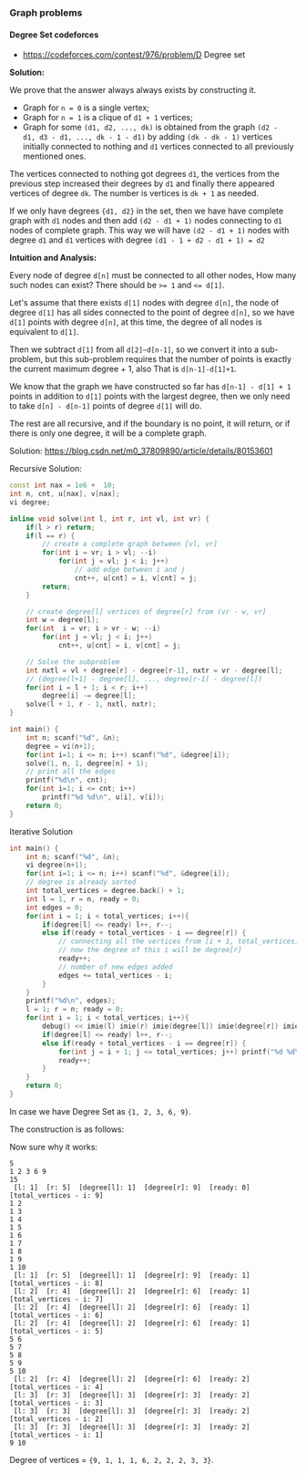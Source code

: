 ### Graph problems

#### Degree Set codeforces
* https://codeforces.com/contest/976/problem/D Degree set

**Solution:**

We prove that the answer always always exists by constructing it.

* Graph for `n = 0` is a single vertex;
* Graph for `n = 1` is a clique of `d1 + 1` vertices;
* Graph for some `(d1, d2, ..., dk)` is obtained from the graph `(d2 - d1, d3 - d1, ..., dk - 1 - d1)` by adding `(dk - dk - 1)` vertices initially connected to nothing and `d1` vertices connected to all previously mentioned ones.

The vertices connected to nothing got degrees `d1`, the vertices from the previous step increased their degrees by `d1` and finally there appeared vertices of degree `dk`. The number is vertices is `dk + 1` as needed.

If we only have degrees `{d1, d2}` in the set, then we have have complete graph with `d1` nodes and then add `(d2 - d1 + 1)` nodes connecting to `d1` nodes of complete graph.
This way we will have `(d2 - d1 + 1)` nodes with degree `d1` and `d1` vertices with degree `(d1 - 1 + d2 - d1 + 1) = d2`


**Intuition and Analysis:**

Every node of degree `d[n]` must be connected to all other nodes, How many such nodes can exist? There should be `>= 1` and `<= d[1]`.  

Let's assume that there exists `d[1]` nodes with degree `d[n]`, the node of degree `d[1]` has all sides connected to the point of degree `d[n]`, so we have `d[1]` points with degree `d[n]`, at this time, the degree of all nodes is equivalent to `d[1]`.

Then we subtract `d[1]` from all `d[2]~d[n-1]`, so we convert it into a sub-problem, but this sub-problem requires that the number of points is exactly the current maximum degree + 1, also That is `d[n-1]-d[1]+1`. 

We know that the graph we have constructed so far has `d[n-1] - d[1] + 1` points in addition to `d[1]` points with the largest degree, then we only need to take `d[n] - d[n-1]` points of degree `d[1]` will do. 

The rest are all recursive, and if the boundary is no point, it will return, or if there is only one degree, it will be a complete graph.

Solution: https://blog.csdn.net/m0_37809890/article/details/80153601

Recursive Solution:

```cpp
const int nax = 1e6 +  10;
int n, cnt, u[nax], v[nax];
vi degree;

inline void solve(int l, int r, int vl, int vr) {
    if(l > r) return;
    if(l == r) {
        // create a complete graph between [vl, vr]
        for(int i = vr; i > vl; --i)
            for(int j = vl; j < i; j++)
                // add edge between i and j
                cnt++, u[cnt] = i, v[cnt] = j;
        return;
    }

    // create degree[l] vertices of degree[r] from (vr - w, vr]
    int w = degree[l];
    for(int  i = vr; i > vr - w; --i)
        for(int j = vl; j < i; j++)
            cnt++, u[cnt] = i, v[cnt] = j;

    // Solve the subproblem
    int nxtl = vl + degree[r] - degree[r-1], nxtr = vr - degree[l];
    // (degree[l+1] - degree[l], ..., degree[r-1] - degree[l])
    for(int i = l + 1; i < r; i++)
        degree[i] -= degree[l];
    solve(l + 1, r - 1, nxtl, nxtr);
}

int main() {
    int n; scanf("%d", &n);
    degree = vi(n+1);
    for(int i=1; i <= n; i++) scanf("%d", &degree[i]);
    solve(1, n, 1, degree[n] + 1);
    // print all the edges
    printf("%d\n", cnt);
    for(int i=1; i <= cnt; i++)
        printf("%d %d\n", u[i], v[i]);
    return 0;
}

```

Iterative Solution

```cpp
int main() {
    int n; scanf("%d", &n);
    vi degree(n+1);
    for(int i=1; i <= n; i++) scanf("%d", &degree[i]);
    // degree is already sorted
    int total_vertices = degree.back() + 1;
    int l = 1, r = n, ready = 0;
    int edges = 0;
    for(int i = 1; i < total_vertices; i++){
        if(degree[l] <= ready) l++, r--;
        else if(ready + total_vertices - i == degree[r]) {
            // connecting all the vertices from [i + 1, total_vertices] to i
            // now the degree of this i will be degree[r]
            ready++;
            // number of new edges added
            edges += total_vertices - i;
        }
    }
    printf("%d\n", edges);
    l = 1; r = n; ready = 0;
    for(int i = 1; i < total_vertices; i++){
        debug() << imie(l) imie(r) imie(degree[l]) imie(degree[r]) imie(ready) imie(total_vertices - i);
        if(degree[l] <= ready) l++, r--;
        else if(ready + total_vertices - i == degree[r]) {
            for(int j = i + 1; j <= total_vertices; j++) printf("%d %d\n", i, j);
            ready++;
        }
    }
    return 0;
}
```

In case we have Degree Set as `{1, 2, 3, 6, 9}`.

The construction is as follows:

Now sure why it works:

```
5
1 2 3 6 9
15
 [l: 1]  [r: 5]  [degree[l]: 1]  [degree[r]: 9]  [ready: 0]  [total_vertices - i: 9]
1 2
1 3
1 4
1 5
1 6
1 7
1 8
1 9
1 10
 [l: 1]  [r: 5]  [degree[l]: 1]  [degree[r]: 9]  [ready: 1]  [total_vertices - i: 8]
 [l: 2]  [r: 4]  [degree[l]: 2]  [degree[r]: 6]  [ready: 1]  [total_vertices - i: 7]
 [l: 2]  [r: 4]  [degree[l]: 2]  [degree[r]: 6]  [ready: 1]  [total_vertices - i: 6]
 [l: 2]  [r: 4]  [degree[l]: 2]  [degree[r]: 6]  [ready: 1]  [total_vertices - i: 5]
5 6
5 7
5 8
5 9
5 10
 [l: 2]  [r: 4]  [degree[l]: 2]  [degree[r]: 6]  [ready: 2]  [total_vertices - i: 4]
 [l: 3]  [r: 3]  [degree[l]: 3]  [degree[r]: 3]  [ready: 2]  [total_vertices - i: 3]
 [l: 3]  [r: 3]  [degree[l]: 3]  [degree[r]: 3]  [ready: 2]  [total_vertices - i: 2]
 [l: 3]  [r: 3]  [degree[l]: 3]  [degree[r]: 3]  [ready: 2]  [total_vertices - i: 1]
9 10
```

Degree of vertices = `{9, 1, 1, 1, 6, 2, 2, 2, 3, 3}`.
